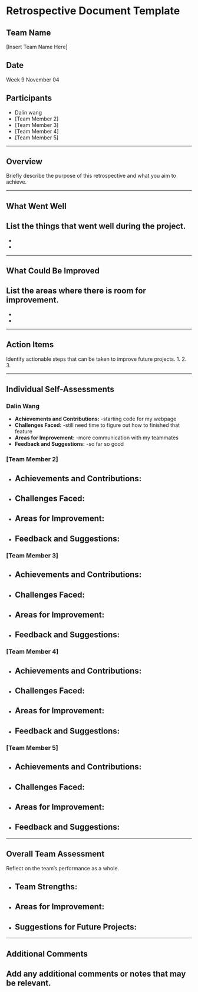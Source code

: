 # Retrospective Document Template

## Team Name
[Insert Team Name Here]

## Date
Week 9 November 04

## Participants
- Dalin wang
- [Team Member 2]
- [Team Member 3]
- [Team Member 4]
- [Team Member 5]

---

## Overview
Briefly describe the purpose of this retrospective and what you aim to achieve.

---

## What Went Well
List the things that went well during the project.
-
-
-

---

## What Could Be Improved
List the areas where there is room for improvement.
-
-
-

---

## Action Items
Identify actionable steps that can be taken to improve future projects.
1.
2.
3.

---

## Individual Self-Assessments
### Dalin Wang
- **Achievements and Contributions:**
  -starting code for my webpage
- **Challenges Faced:**
  -still need time to figure out how to finished that feature
- **Areas for Improvement:**
  -more communication with my teammates
- **Feedback and Suggestions:**
  -so far so good

### [Team Member 2]
- **Achievements and Contributions:**
  -
- **Challenges Faced:**
  -
- **Areas for Improvement:**
  -
- **Feedback and Suggestions:**
  -

### [Team Member 3]
- **Achievements and Contributions:**
  -
- **Challenges Faced:**
  -
- **Areas for Improvement:**
  -
- **Feedback and Suggestions:**
  -

### [Team Member 4]
- **Achievements and Contributions:**
  -
- **Challenges Faced:**
  -
- **Areas for Improvement:**
  -
- **Feedback and Suggestions:**
  -

### [Team Member 5]
- **Achievements and Contributions:**
  -
- **Challenges Faced:**
  -
- **Areas for Improvement:**
  -
- **Feedback and Suggestions:**
  -

---

## Overall Team Assessment
Reflect on the team’s performance as a whole.
- **Team Strengths:**
  -
- **Areas for Improvement:**
  -
- **Suggestions for Future Projects:**
  -

---

## Additional Comments
Add any additional comments or notes that may be relevant.
-
